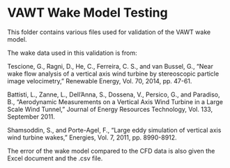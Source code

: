 # VAWT Wake Model Testing

This folder contains various files used for validation of the VAWT wake model.

The wake data used in this validation is from:

Tescione, G., Ragni, D., He, C., Ferreira, C. S., and van Bussel, G., “Near wake flow analysis of a vertical axis wind turbine by stereoscopic particle image velocimetry,” Renewable Energy, Vol. 70, 2014, pp. 47-61.

Battisti, L., Zanne, L., Dell’Anna, S., Dossena, V., Persico, G., and Paradiso, B., “Aerodynamic Measurements on a Vertical Axis Wind Turbine in a Large Scale Wind Tunnel,” Journal of Energy Resources Technology, Vol. 133, September 2011.

Shamsoddin, S., and Porte-Agel, F., “Large eddy simulation of vertical axis wind turbine wakes,” Energies, Vol. 7, 2011, pp. 8990-8912.

The error of the wake model compared to the CFD data is also given the Excel document and the .csv file.
